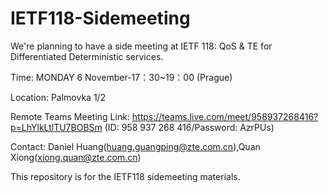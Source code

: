 # IETF118-Sidemeeting

We're planning to have a side meeting at IETF 118:  QoS & TE for Differentiated Deterministic services.

Time: MONDAY 6 November-17：30~19：00 (Prague)

Location: Palmovka 1/2

Remote Teams Meeting Link: https://teams.live.com/meet/958937268416?p=LhYlkLtlTU7BOBSm (ID: 958 937 268 416/Password: AzrPUs)

Contact: Daniel Huang(huang.guangping@zte.com.cn),Quan Xiong(xiong.quan@zte.com.cn)

This repository is for the IETF118 sidemeeting materials.
